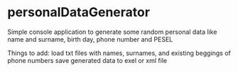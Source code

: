 # personalDataGenerator
Simple console application to generate some random personal data like name and surname, birth day, phone number and PESEL

Things to add:
load txt files with names, surnames, and existing beggings of phone numbers
save generated data to exel or xml file
